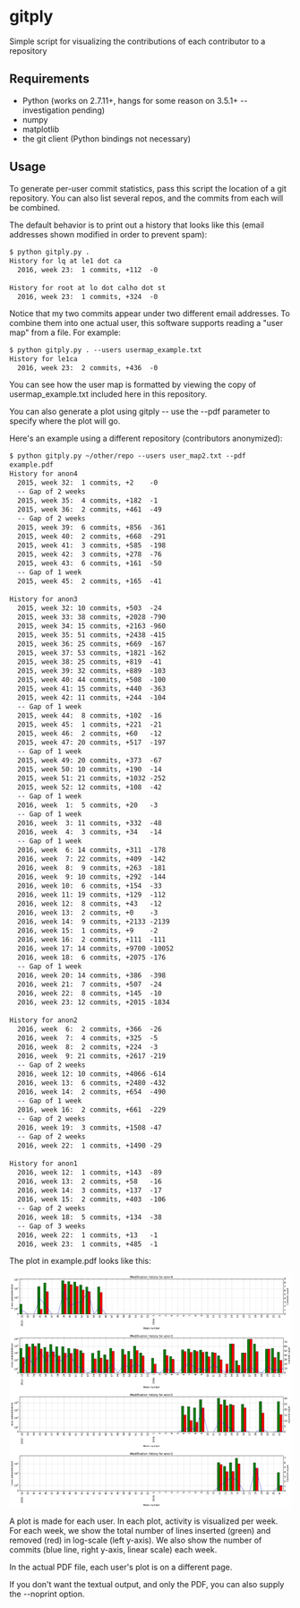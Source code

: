 # gitply
Simple script for visualizing the contributions of each contributor to a repository

## Requirements

- Python (works on 2.7.11+, hangs for some reason on 3.5.1+ -- investigation pending)
- numpy
- matplotlib
- the git client (Python bindings not necessary)

## Usage

To generate per-user commit statistics, pass this script the location of a git
repository. You can also list several repos, and the commits from each will be
combined.

The default behavior is to print out a history that looks like this (email addresses
shown modified in order to prevent spam):

    $ python gitply.py .
    History for lq at le1 dot ca
      2016, week 23:  1 commits, +112  -0   

    History for root at lo dot calho dot st
      2016, week 23:  1 commits, +324  -0   
  
Notice that my two commits appear under two different email addresses. To combine
them into one actual user, this software supports reading a "user map" from a
file. For example:

    $ python gitply.py . --users usermap_example.txt 
    History for le1ca
      2016, week 23:  2 commits, +436  -0  

You can see how the user map is formatted by viewing the copy of usermap_example.txt
included here in this repository.

You can also generate a plot using gitply -- use the --pdf parameter to specify
where the plot will go. 

Here's an example using a different repository (contributors anonymized):

    $ python gitply.py ~/other/repo --users user_map2.txt --pdf example.pdf
    History for anon4
      2015, week 32:  1 commits, +2    -0   
      -- Gap of 2 weeks
      2015, week 35:  4 commits, +182  -1   
      2015, week 36:  2 commits, +461  -49  
      -- Gap of 2 weeks
      2015, week 39:  6 commits, +856  -361 
      2015, week 40:  2 commits, +668  -291 
      2015, week 41:  3 commits, +585  -198 
      2015, week 42:  3 commits, +278  -76  
      2015, week 43:  6 commits, +161  -50  
      -- Gap of 1 week
      2015, week 45:  2 commits, +165  -41  

    History for anon3
      2015, week 32: 10 commits, +503  -24  
      2015, week 33: 38 commits, +2028 -790 
      2015, week 34: 15 commits, +2163 -960 
      2015, week 35: 51 commits, +2438 -415 
      2015, week 36: 25 commits, +669  -167 
      2015, week 37: 53 commits, +1821 -162 
      2015, week 38: 25 commits, +819  -41  
      2015, week 39: 32 commits, +889  -103 
      2015, week 40: 44 commits, +508  -100 
      2015, week 41: 15 commits, +440  -363 
      2015, week 42: 11 commits, +244  -104 
      -- Gap of 1 week
      2015, week 44:  8 commits, +102  -16  
      2015, week 45:  1 commits, +221  -21  
      2015, week 46:  2 commits, +60   -12  
      2015, week 47: 20 commits, +517  -197 
      -- Gap of 1 week
      2015, week 49: 20 commits, +373  -67  
      2015, week 50: 10 commits, +190  -14  
      2015, week 51: 21 commits, +1032 -252 
      2015, week 52: 12 commits, +108  -42  
      -- Gap of 1 week
      2016, week  1:  5 commits, +20   -3   
      -- Gap of 1 week
      2016, week  3: 11 commits, +332  -48  
      2016, week  4:  3 commits, +34   -14  
      -- Gap of 1 week
      2016, week  6: 14 commits, +311  -178 
      2016, week  7: 22 commits, +409  -142 
      2016, week  8:  9 commits, +263  -181 
      2016, week  9: 10 commits, +292  -144 
      2016, week 10:  6 commits, +154  -33  
      2016, week 11: 19 commits, +129  -112 
      2016, week 12:  8 commits, +43   -12  
      2016, week 13:  2 commits, +0    -3   
      2016, week 14:  9 commits, +2133 -2139
      2016, week 15:  1 commits, +9    -2   
      2016, week 16:  2 commits, +111  -111 
      2016, week 17: 14 commits, +9700 -10052
      2016, week 18:  6 commits, +2075 -176 
      -- Gap of 1 week
      2016, week 20: 14 commits, +386  -398 
      2016, week 21:  7 commits, +507  -24  
      2016, week 22:  8 commits, +145  -10  
      2016, week 23: 12 commits, +2015 -1834

    History for anon2
      2016, week  6:  2 commits, +366  -26  
      2016, week  7:  4 commits, +325  -5   
      2016, week  8:  2 commits, +224  -3   
      2016, week  9: 21 commits, +2617 -219 
      -- Gap of 2 weeks
      2016, week 12: 10 commits, +4066 -614 
      2016, week 13:  6 commits, +2480 -432 
      2016, week 14:  2 commits, +654  -490 
      -- Gap of 1 week
      2016, week 16:  2 commits, +661  -229 
      -- Gap of 2 weeks
      2016, week 19:  3 commits, +1508 -47  
      -- Gap of 2 weeks
      2016, week 22:  1 commits, +1490 -29  

    History for anon1
      2016, week 12:  1 commits, +143  -89  
      2016, week 13:  2 commits, +58   -16  
      2016, week 14:  3 commits, +137  -17  
      2016, week 15:  2 commits, +403  -106 
      -- Gap of 2 weeks
      2016, week 18:  5 commits, +134  -38  
      -- Gap of 3 weeks
      2016, week 22:  1 commits, +13   -1   
      2016, week 23:  1 commits, +485  -1   

The plot in example.pdf looks like this:

![Example plot](/example.png)

A plot is made for each user. In each plot, activity is visualized per week.
For each week, we show the total number of lines inserted (green) and removed
(red) in log-scale (left y-axis). We also show the number of commits (blue line,
right y-axis, linear scale) each week.

In the actual PDF file, each user's plot is on a different page.

If you don't want the textual output, and only the PDF, you can also supply
the --noprint option.
